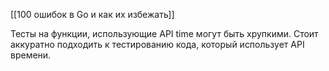 [[100 ошибок в Go и как их избежать]]

Тесты на функции, использующие API time могут быть хрупкими.
Стоит аккуратно подходить к тестированию кода, который использует API времени. 